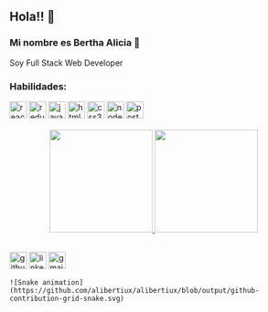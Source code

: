 ## Hola!! 👀

### Mi nombre es Bertha Alicia 👋

Soy Full Stack Web Developer 



### Habilidades:<br />
<div width=100%>
    <a href="https://es.reactjs.org/" ><img src='https://cdn.jsdelivr.net/npm/simple-icons@3.0.1/icons/react.svg' alt='react' height='30'></a>
    <a href="https://es.redux.js.org/"><img src='https://cdn.jsdelivr.net/npm/simple-icons@3.0.1/icons/redux.svg' alt='redux' height='30'></a> 
    <a href="https://www.javascript.com/"><img src='https://cdn.jsdelivr.net/npm/simple-icons@3.0.1/icons/javascript.svg' alt='javascript' height='30'></a> 
    <a href="https://developer.mozilla.org/es/docs/Web/HTML"><img src='https://cdn.jsdelivr.net/npm/simple-icons@3.0.1/icons/html5.svg' alt='html5' height='30'></a> 
    <a href="https://developer.mozilla.org/es/docs/Web/CSS"><img src='https://cdn.jsdelivr.net/npm/simple-icons@3.0.1/icons/css3.svg' alt='css3' height='30'></a> 
    <a href="https://nodejs.org/es/"><img src='https://cdn.jsdelivr.net/npm/simple-icons@3.0.1/icons/node-dot-js.svg' alt='node-dot-js' height='30'></a> 
    <a href="https://www.postgresql.org/"><img src='https://cdn.jsdelivr.net/npm/simple-icons@3.0.1/icons/postgresql.svg' alt='postgresql' height='30'></a> 
</div>
<br/>

<div align="center">
  <a href="https://github.com/rafaballerini">
  <img height="180em" src="https://github-readme-stats.vercel.app/api?username=alibertiux&show_icons=true&theme=dracula&include_all_commits=true&count_private=true"/>
  <img height="180em" src="https://github-readme-stats.vercel.app/api/top-langs/?username=alibertiux&layout=compact&langs_count=7&theme=dracula"/>
</div>
</br>
  
[<img src='https://cdn.jsdelivr.net/npm/simple-icons@3.0.1/icons/github.svg' alt='github' height='30'>](https://github.com/https://github.com/ferwinred)  [<img src='https://cdn.jsdelivr.net/npm/simple-icons@3.0.1/icons/linkedin.svg' alt='linkedin' height='30'>](https://www.linkedin.com/in/https://www.linkedin.com/in/ferwinarias//)   <a href = "mailto: ferwin.arias@gmail.com"><img src='https://cdn.jsdelivr.net/npm/simple-icons@3.0.1/icons/gmail.svg' alt='gmail' height='30'></a>
</br>

    ![Snake animation](https://github.com/alibertiux/alibertiux/blob/output/github-contribution-grid-snake.svg)
